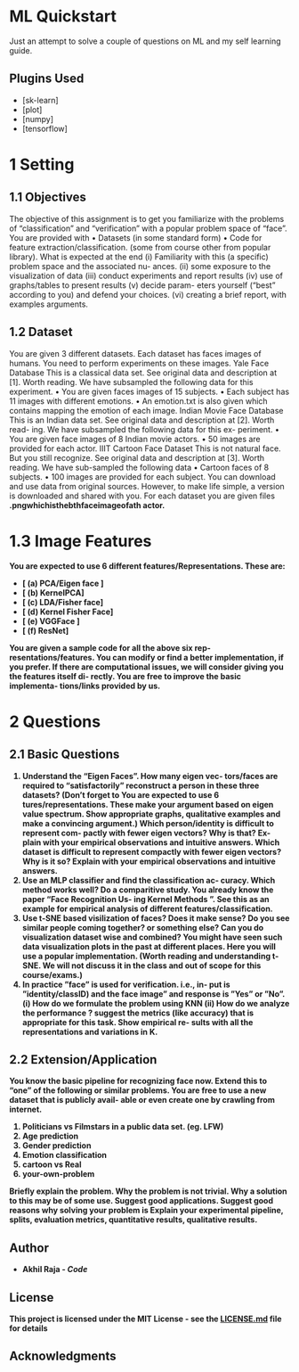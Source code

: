 # ML Quickstart

Just an attempt to solve a couple of questions on ML and my self learning guide.

## Plugins Used

* [sk-learn]
* [plot]
* [numpy]
* [tensorflow]


# 1 Setting 

## 1.1 Objectives

The objective of this assignment is to get you familiarize with the problems of “classification” and “verification” with a popular problem space of “face”. You are provided with
• Datasets (in some standard form)
• Code for feature extraction/classification. (some
from course other from popular library).
What is expected at the end (i) Familiarity with this (a specific) problem space and the associated nu- ances. (ii) some exposure to the visualization of data (iii) conduct experiments and report results (iv) use of graphs/tables to present results (v) decide param- eters yourself (“best” according to you) and defend your choices. (vi) creating a brief report, with examples arguments.

## 1.2 Dataset

You are given 3 different datasets. Each dataset has faces images of humans. You need to perform experiments on these images.
Yale Face Database This is a classical data set. See original data and description at [1]. Worth reading. We have subsampled the following data for this experiment.
• You are given faces images of 15 subjects.
• Each subject has 11 images with different emotions.
• An emotion.txt is also given which contains mapping the emotion of each image.
Indian Movie Face Database This is an Indian data set. See original data and description at [2]. Worth read- ing. We have subsampled the following data for this ex- periment.
• You are given face images of 8 Indian movie actors. • 50 images are provided for each actor.
IIIT Cartoon Face Dataset This is not natural face. But you still recognize. See original data and description at [3]. Worth reading. We have sub-sampled the following data
• Cartoon faces of 8 subjects.
• 100 images are provided for each subject.
You can download and use data from original sources. However, to make life simple, a version is downloaded and shared with you. For each dataset you are given files <a> <b>.pngwhichisthebthfaceimageofath actor.

# 1.3 Image Features

You are expected to use 6 different features/Representations. These are: 
* [ (a) PCA/Eigen face ]
* [ (b) KernelPCA]
* [ (c) LDA/Fisher face]
* [ (d) Kernel Fisher Face]
* [ (e) VGGFace ] 
* [ (f) ResNet]

You are given a sample code for all the above six rep- resentations/features. You can modify or find a better implementation, if you prefer. If there are computational issues, we will consider giving you the features itself di- rectly.
You are free to improve the basic implementa- tions/links provided by us.
# 2 Questions

## 2.1 Basic Questions

1. Understand the “Eigen Faces”. How many eigen vec- tors/faces are required to “satisfactorily” reconstruct a person in these three datasets? (Don’t forget to
You are expected to use 6
tures/representations. These make your argument based on eigen value spectrum. Show appropriate graphs, qualitative examples and make a convincing argument.)
Which person/identity is difficult to represent com- pactly with fewer eigen vectors? Why is that? Ex- plain with your empirical observations and intuitive answers.
Which dataset is difficult to represent compactly with fewer eigen vectors? Why is it so? Explain with your empirical observations and intuitive answers.
2. Use an MLP classifier and find the classification ac- curacy. Which method works well? Do a comparitive study.
You already know the paper “Face Recognition Us- ing Kernel Methods ”. See this as an example for empirical analysis of different features/classification.
3. Use t-SNE based visilization of faces? Does it make sense? Do you see similar people coming together? or something else? Can you do visualization dataset wise and combined?
You might have seen such data visualization plots in the past at different places. Here you will use a popular implementation.
(Worth reading and understanding t-SNE. We will not discuss it in the class and out of scope for this course/exams.)
4. In practice ”face” is used for verification. i.e., in- put is ”identity/classID) and the face image” and response is ”Yes” or ”No”. (i) How do we formulate the problem using KNN (ii) How do we analyze the performance ? suggest the metrics (like accuracy) that is appropriate for this task. Show empirical re- sults with all the representations and variations in K.

## 2.2 Extension/Application


You know the basic pipeline for recognizing face now. Extend this to “one” of the following or similar problems. You are free to use a new dataset that is publicly avail-
able or even create one by crawling from internet.
1. Politicians vs Filmstars in a public data set. (eg. LFW)
2. Age prediction
3. Gender prediction
4. Emotion classification
5. cartoon vs Real
6. your-own-problem


Briefly explain the problem. Why the problem is not trivial.
Why a solution to this may be of some use. Suggest good applications. Suggest good reasons why solving your problem is
Explain your experimental pipeline, splits, evaluation metrics, quantitative results, qualitative results.


## Author

* **Akhil Raja** - *Code* 

## License

This project is licensed under the MIT License - see the [LICENSE.md](LICENSE.md) file for details

## Acknowledgments
